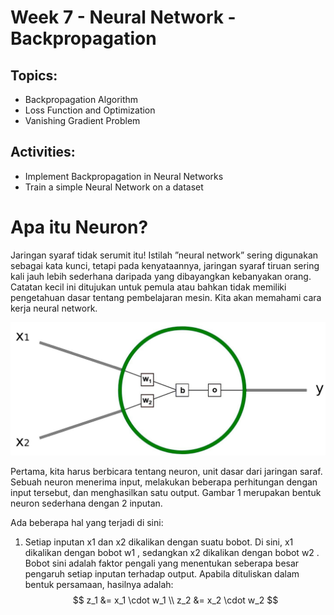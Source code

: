 # Week 7 - Neural Network - Backpropagation
## Topics:
- Backpropagation Algorithm
- Loss Function and Optimization
- Vanishing Gradient Problem

## Activities:
- Implement Backpropagation in Neural Networks
- Train a simple Neural Network on a dataset

# Apa itu Neuron?
Jaringan syaraf tidak serumit itu! Istilah ”neural network” sering digunakan sebagai kata
kunci, tetapi pada kenyataannya, jaringan syaraf tiruan sering kali jauh lebih sederhana
daripada yang dibayangkan kebanyakan orang. Catatan kecil ini ditujukan untuk pemula
atau bahkan tidak memiliki pengetahuan dasar tentang pembelajaran mesin. Kita akan
memahami cara kerja neural network.

![Neuron](neuron.jpg)

Pertama, kita harus berbicara tentang neuron, unit dasar dari jaringan saraf. Sebuah
neuron menerima input, melakukan beberapa perhitungan dengan input tersebut, dan
menghasilkan satu output. Gambar 1 merupakan bentuk neuron sederhana dengan 2
inputan.

Ada beberapa hal yang terjadi di sini:
1. Setiap inputan x1 dan x2 dikalikan dengan suatu bobot. Di sini, x1 dikalikan
dengan bobot w1 , sedangkan x2 dikalikan dengan bobot w2 . Bobot sini adalah faktor pengali yang menentukan seberapa besar pengaruh setiap inputan terhadap
output. Apabila dituliskan dalam bentuk persamaan, hasilnya adalah:
$$
z_1 &= x_1 \cdot w_1 \\
		z_2 &= x_2 \cdot w_2 
$$